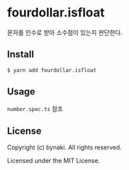 # fourdollar.isfloat

문자를 인수로 받아 소수점이 있는지 판단한다.


## Install

```bash
$ yarn add fourdollar.isfloat
```


## Usage

`number.spec.ts` 참조


## License

Copyright (c) bynaki. All rights reserved.

Licensed under the MIT License.
